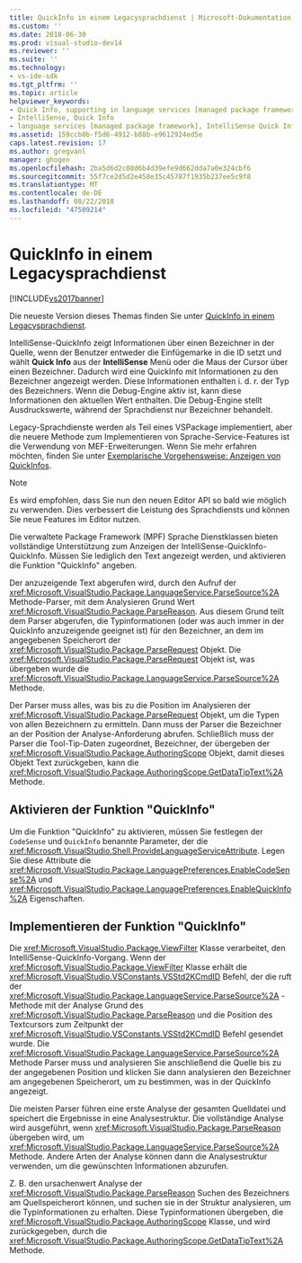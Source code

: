 ```yaml
---
title: QuickInfo in einem Legacysprachdienst | Microsoft-Dokumentation
ms.custom: ''
ms.date: 2018-06-30
ms.prod: visual-studio-dev14
ms.reviewer: ''
ms.suite: ''
ms.technology:
- vs-ide-sdk
ms.tgt_pltfrm: ''
ms.topic: article
helpviewer_keywords:
- Quick Info, supporting in language services [managed package framework]
- IntelliSense, Quick Info
- language services [managed package framework], IntelliSense Quick Info
ms.assetid: 159ccb0b-f5d6-4912-b88b-e9612924ed5e
caps.latest.revision: 17
ms.author: gregvanl
manager: ghogen
ms.openlocfilehash: 2ba5d6d2c08d6b4d39efe9d662dda7a0e324cbf6
ms.sourcegitcommit: 55f7ce2d5d2e458e35c45787f1935b237ee5c9f8
ms.translationtype: MT
ms.contentlocale: de-DE
ms.lasthandoff: 08/22/2018
ms.locfileid: "47509214"
---
```

# <a name="quick-info-in-a-legacy-language-service"></a>QuickInfo in einem Legacysprachdienst
[!INCLUDE[vs2017banner](../../includes/vs2017banner.md)]

Die neueste Version dieses Themas finden Sie unter [QuickInfo in einem Legacysprachdienst](https://docs.microsoft.com/visualstudio/extensibility/internals/quick-info-in-a-legacy-language-service).  
  
IntelliSense-QuickInfo zeigt Informationen über einen Bezeichner in der Quelle, wenn der Benutzer entweder die Einfügemarke in die ID setzt und wählt **Quick Info** aus der **IntelliSense** Menü oder die Maus der Cursor über einen Bezeichner. Dadurch wird eine QuickInfo mit Informationen zu den Bezeichner angezeigt werden. Diese Informationen enthalten i. d. r. der Typ des Bezeichners. Wenn die Debug-Engine aktiv ist, kann diese Informationen den aktuellen Wert enthalten. Die Debug-Engine stellt Ausdruckswerte, während der Sprachdienst nur Bezeichner behandelt.  
  
 Legacy-Sprachdienste werden als Teil eines VSPackage implementiert, aber die neuere Methode zum Implementieren von Sprache-Service-Features ist die Verwendung von MEF-Erweiterungen. Wenn Sie mehr erfahren möchten, finden Sie unter [Exemplarische Vorgehensweise: Anzeigen von QuickInfos](../../extensibility/walkthrough-displaying-quickinfo-tooltips.md).  
  
> [!NOTE]
>  Es wird empfohlen, dass Sie nun den neuen Editor API so bald wie möglich zu verwenden. Dies verbessert die Leistung des Sprachdiensts und können Sie neue Features im Editor nutzen.  
  
 Die verwaltete Package Framework (MPF) Sprache Dienstklassen bieten vollständige Unterstützung zum Anzeigen der IntelliSense-QuickInfo-QuickInfo. Müssen Sie lediglich den Text angezeigt werden, und aktivieren die Funktion "QuickInfo" angeben.  
  
 Der anzuzeigende Text abgerufen wird, durch den Aufruf der <xref:Microsoft.VisualStudio.Package.LanguageService.ParseSource%2A> Methode-Parser, mit dem Analysieren Grund Wert <xref:Microsoft.VisualStudio.Package.ParseReason>. Aus diesem Grund teilt dem Parser abgerufen, die Typinformationen (oder was auch immer in der QuickInfo anzuzeigende geeignet ist) für den Bezeichner, an dem im angegebenen Speicherort der <xref:Microsoft.VisualStudio.Package.ParseRequest> Objekt. Die <xref:Microsoft.VisualStudio.Package.ParseRequest> Objekt ist, was übergeben wurde die <xref:Microsoft.VisualStudio.Package.LanguageService.ParseSource%2A> Methode.  
  
 Der Parser muss alles, was bis zu die Position im Analysieren der <xref:Microsoft.VisualStudio.Package.ParseRequest> Objekt, um die Typen von allen Bezeichnern zu ermitteln. Dann muss der Parser die Bezeichner an der Position der Analyse-Anforderung abrufen. Schließlich muss der Parser die Tool-Tip-Daten zugeordnet, Bezeichner, der übergeben der <xref:Microsoft.VisualStudio.Package.AuthoringScope> Objekt, damit dieses Objekt Text zurückgeben, kann die <xref:Microsoft.VisualStudio.Package.AuthoringScope.GetDataTipText%2A> Methode.  
  
## <a name="enabling-the-quick-info-feature"></a>Aktivieren der Funktion "QuickInfo"  
 Um die Funktion "QuickInfo" zu aktivieren, müssen Sie festlegen der `CodeSense` und `QuickInfo` benannte Parameter, der die <xref:Microsoft.VisualStudio.Shell.ProvideLanguageServiceAttribute>. Legen Sie diese Attribute die <xref:Microsoft.VisualStudio.Package.LanguagePreferences.EnableCodeSense%2A> und <xref:Microsoft.VisualStudio.Package.LanguagePreferences.EnableQuickInfo%2A> Eigenschaften.  
  
## <a name="implementing-the-quick-info-feature"></a>Implementieren der Funktion "QuickInfo"  
 Die <xref:Microsoft.VisualStudio.Package.ViewFilter> Klasse verarbeitet, den IntelliSense-QuickInfo-Vorgang. Wenn der <xref:Microsoft.VisualStudio.Package.ViewFilter> Klasse erhält die <xref:Microsoft.VisualStudio.VSConstants.VSStd2KCmdID> Befehl, der die ruft der <xref:Microsoft.VisualStudio.Package.LanguageService.ParseSource%2A> -Methode mit der Analyse Grund des <xref:Microsoft.VisualStudio.Package.ParseReason> und die Position des Textcursors zum Zeitpunkt der <xref:Microsoft.VisualStudio.VSConstants.VSStd2KCmdID> Befehl gesendet wurde. Die <xref:Microsoft.VisualStudio.Package.LanguageService.ParseSource%2A> Methode Parser muss und analysieren Sie anschließend die Quelle bis zu der angegebenen Position und klicken Sie dann analysieren den Bezeichner am angegebenen Speicherort, um zu bestimmen, was in der QuickInfo angezeigt.  
  
 Die meisten Parser führen eine erste Analyse der gesamten Quelldatei und speichert die Ergebnisse in eine Analysestruktur. Die vollständige Analyse wird ausgeführt, wenn <xref:Microsoft.VisualStudio.Package.ParseReason> übergeben wird, um <xref:Microsoft.VisualStudio.Package.LanguageService.ParseSource%2A> Methode. Andere Arten der Analyse können dann die Analysestruktur verwenden, um die gewünschten Informationen abzurufen.  
  
 Z. B. den ursachenwert Analyse der <xref:Microsoft.VisualStudio.Package.ParseReason> Suchen des Bezeichners am Quellspeicherort können, und suchen sie in der Struktur analysieren, um die Typinformationen zu erhalten. Diese Typinformationen übergeben, die <xref:Microsoft.VisualStudio.Package.AuthoringScope> Klasse, und wird zurückgegeben, durch die <xref:Microsoft.VisualStudio.Package.AuthoringScope.GetDataTipText%2A> Methode.

